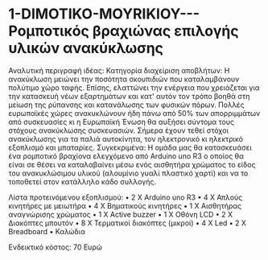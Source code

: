 # 1-DIMOTIKO-MOYRIKIOY---Ρομποτικός βραχιώνας επιλογής υλικών ανακύκλωσης


Αναλυτική περιγραφή ιδέας: 
Κατηγορία διαχείριση αποβλήτων: Η ανακύκλωση μειώνει την ποσότητα σκουπιδιών που καταλαμβάνουν πολύτιμο χώρο ταφής. Επίσης, ελαττώνει την ενέργεια που χρειάζεται για την κατασκευή νέων εξαρτημάτων και κατ' αυτόν τον τρόπο βοηθά στη μείωση της ρύπανσης και κατανάλωσης των φυσικών πόρων. Πολλές ευρωπαϊκές χώρες ανακυκλώνουν ήδη πάνω από 50% των απορριμμάτων από συσκευασίες κι η Ευρωπαϊκή Ένωση θα αυξήσει σύντομα τους στόχους ανακύκλωσης συσκευασιών. Σήμερα έχουν τεθεί στόχοι ανακύκλωσης για τα παλιά αυτοκίνητα, τον ηλεκτρονικό κι ηλεκτρικό εξοπλισμό και μπαταρίες.
Συγκεκριμένα:
Η ομάδα μας θα κατασκευάσει ένα ρομποτικό βραχίονα ελεγχόμενο από Arduino uno R3 ο οποίος θα είναι σε θέσει να καταλαβαίνει μέσω ενός αισθητήρα χρώματος το είδος του ανακυκλώσιμου υλικού (αλουμίνιο γυαλί πλαστικό χαρτί) και να το τοποθετεί στον κατάλληλο κάδο συλλογής. 

Λίστα προτεινόμενου εξοπλισμού:
•	2 X Arduino uno R3
•	4 Χ Απλούς κινητήρες με μειωτήρα
•	4 Χ Βηματικούς κινητήρες
•	1 Χ Αισθητήρας αναγνώρισης χρώματος
•	1 X Active buzzer
•	1 X Οθόνη LCD
•	2 Χ Διακόπτες μπουτόν 
•	8 Χ Τερματικοί διακόπτες (μικροί)
•	4 Χ Led
•	2 X Breadboard
•	Καλώδια

Ενδεικτικό κόστος: 70 Ευρώ
